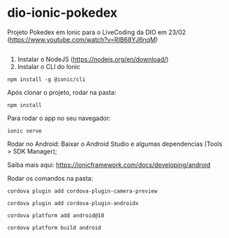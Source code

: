 # dio-ionic-pokedex

Projeto Pokedex em Ionic para o LiveCoding da DIO em 23/02 (https://www.youtube.com/watch?v=RIB68YJ6nqM)

![]()

1. Instalar o NodeJS (https://nodejs.org/en/download/)
2. Instalar o CLI do Ionic

```
npm install -g @ionic/cli
```

Após clonar o projeto, rodar na pasta:

```
npm install
```

Para rodar o app no seu navegador:

```
ionic serve
```

Rodar no Android: Baixar o Android Studio e algumas dependencias (Tools > SDK Manager);

Saiba mais aqui: https://ionicframework.com/docs/developing/android

Rodar os comandos na pasta:

```
cordova plugin add cordova-plugin-camera-preview

cordova plugin add cordova-plugin-androidx

cordova platform add android@10

cordova platform build android
```